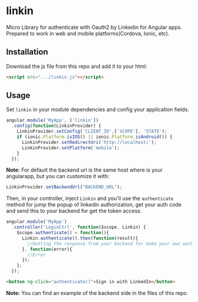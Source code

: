 # linkin
Micro Library for authenticate with Oauth2 by Linkedin for Angular apps. Prepared to work in web and mobile platforms(Cordova, Ionic, etc).

## Installation

Download the js file from this repo and add it to your html:

```html
<script src=".../linkin.js"></script>
```

## Usage

Set `linkin` in your module dependencies and config your application fields.
```js
angular.module('MyApp', ['linkin'])
  .config(function(LinkinProvider) {
    LinkinProvider.setConfig('CLIENT_ID',['SCOPE'], 'STATE');
    if (ionic.Platform.isIOS() || ionic.Platform.isAndroid()) {
      LinkinProvider.setRedirectUri('http://localhost/');
      LinkinProvider.setPlatform('mobile');
    }
  });
```

**Note:** For default the backend url is the same host where is your angularapp, but you can customize it with: 

```js
LinkinProvider.setBackendUrl("BACKEND_URL");
```

Then, in your controller, inject `Linkin` and you'll use the `authenticate` method for jump the popup of linkedin authorization, get your auth code and send this to your backend for get the token access.

```js
angular.module('MyApp')
  .controller('LoginCtrl', function($scope, Linkin) {
    $scope.authenticate() = function(){
      Linkin.authenticate().then(function(result){
        //Getting the response from your backend for make your own workflow
      }, function(error){
        //Error
      });
    };
  });
```

```html
<button ng-click="authenticate()">Sign in with LinkedIn</button>
```

**Note:** You can find an example of the backend side in the files of this repo.